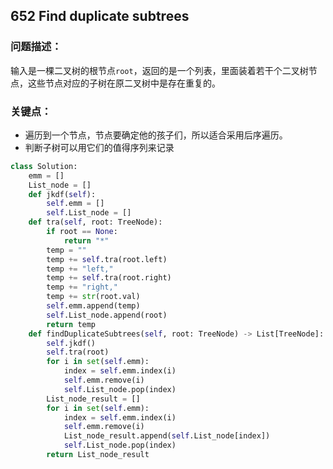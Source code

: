 ## 652 Find duplicate subtrees

### 问题描述：

​	输入是一棵二叉树的根节点`root`，返回的是一个列表，里面装着若干个二叉树节点，这些节点对应的子树在原二叉树中是存在重复的。

### 关键点：

- 遍历到一个节点，节点要确定他的孩子们，所以适合采用后序遍历。
- 判断子树可以用它们的值得序列来记录

```python
class Solution:
    emm = []
    List_node = []
    def jkdf(self):
        self.emm = []
        self.List_node = []
    def tra(self, root: TreeNode):
        if root == None:
            return "*"
        temp = ""
        temp += self.tra(root.left)
        temp += "left,"
        temp += self.tra(root.right)
        temp += "right,"
        temp += str(root.val)
        self.emm.append(temp) 
        self.List_node.append(root)
        return temp
    def findDuplicateSubtrees(self, root: TreeNode) -> List[TreeNode]:
        self.jkdf()
        self.tra(root)
        for i in set(self.emm):
            index = self.emm.index(i)
            self.emm.remove(i)
            self.List_node.pop(index)
        List_node_result = []
        for i in set(self.emm):
            index = self.emm.index(i)
            self.emm.remove(i)
            List_node_result.append(self.List_node[index]) 
            self.List_node.pop(index)
        return List_node_result

```

